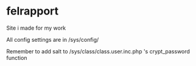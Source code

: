 felrapport
==========

Site i made for my work

All config settings are in /sys/config/

Remember to add salt to /sys/class/class.user.inc.php 's crypt_password function
